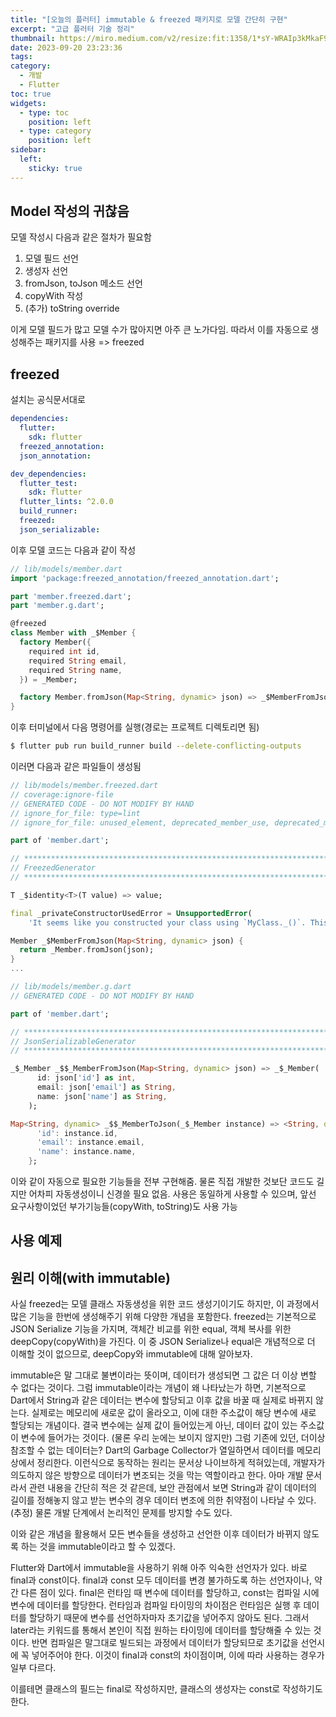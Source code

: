 ```yaml
---
title: "[오늘의 플러터] immutable & freezed 패키지로 모델 간단히 구현"
excerpt: "고급 플러터 기술 정리"
thumbnail: https://miro.medium.com/v2/resize:fit:1358/1*sY-WRAIp3kMkaF9qAucIEg.png
date: 2023-09-20 23:23:36
tags:
category:
  - 개발
  - Flutter
toc: true
widgets:
  - type: toc
    position: left
  - type: category
    position: left
sidebar:
  left:
    sticky: true
---
```


## Model 작성의 귀찮음

모델 작성시 다음과 같은 절차가 필요함
1. 모델 필드 선언
2. 생성자 선언
3. fromJson, toJson 메소드 선언
4. copyWith 작성
5. (추가) toString override

이게 모델 필드가 많고 모델 수가 많아지면 아주 큰 노가다임.
따라서 이를 자동으로 생성해주는 패키지를 사용 => freezed

## freezed

설치는 공식문서대로

```yaml
dependencies:
  flutter:
    sdk: flutter
  freezed_annotation:
  json_annotation:

dev_dependencies:
  flutter_test:
    sdk: flutter
  flutter_lints: ^2.0.0
  build_runner:
  freezed:
  json_serializable:
```

이후 모델 코드는 다음과 같이 작성

```dart
// lib/models/member.dart
import 'package:freezed_annotation/freezed_annotation.dart';

part 'member.freezed.dart';
part 'member.g.dart';

@freezed
class Member with _$Member {
  factory Member({
    required int id,
    required String email,
    required String name,
  }) = _Member;

  factory Member.fromJson(Map<String, dynamic> json) => _$MemberFromJson(json);
}
```

이후 터미널에서 다음 명령어를 실행(경로는 프로젝트 디렉토리면 됨)

```bash
$ flutter pub run build_runner build --delete-conflicting-outputs
```

이러면 다음과 같은 파일들이 생성됨

```dart
// lib/models/member.freezed.dart
// coverage:ignore-file
// GENERATED CODE - DO NOT MODIFY BY HAND
// ignore_for_file: type=lint
// ignore_for_file: unused_element, deprecated_member_use, deprecated_member_use_from_same_package, use_function_type_syntax_for_parameters, unnecessary_const, avoid_init_to_null, invalid_override_different_default_values_named, prefer_expression_function_bodies, annotate_overrides, invalid_annotation_target, unnecessary_question_mark

part of 'member.dart';

// **************************************************************************
// FreezedGenerator
// **************************************************************************

T _$identity<T>(T value) => value;

final _privateConstructorUsedError = UnsupportedError(
    'It seems like you constructed your class using `MyClass._()`. This constructor is only meant to be used by freezed and you are not supposed to need it nor use it.\nPlease check the documentation here for more information: https://github.com/rrousselGit/freezed#custom-getters-and-methods');

Member _$MemberFromJson(Map<String, dynamic> json) {
  return _Member.fromJson(json);
}
...
```

```dart
// lib/models/member.g.dart
// GENERATED CODE - DO NOT MODIFY BY HAND

part of 'member.dart';

// **************************************************************************
// JsonSerializableGenerator
// **************************************************************************

_$_Member _$$_MemberFromJson(Map<String, dynamic> json) => _$_Member(
      id: json['id'] as int,
      email: json['email'] as String,
      name: json['name'] as String,
    );

Map<String, dynamic> _$$_MemberToJson(_$_Member instance) => <String, dynamic>{
      'id': instance.id,
      'email': instance.email,
      'name': instance.name,
    };
```

이와 같이 자동으로 필요한 기능들을 전부 구현해줌.
물론 직접 개발한 것보단 코드도 길지만 어차피 자동생성이니 신경쓸 필요 없음.
사용은 동일하게 사용할 수 있으며, 앞선 요구사항이었던 부가기능들(copyWith, toString)도 사용 가능

## 사용 예제

## 원리 이해(with immutable)

사실 freezed는 모델 클래스 자동생성을 위한 코드 생성기이기도 하지만, 이 과정에서 많은 기능을 한번에 생성해주기 위해 다양한 개념을 포함한다.
freezed는 기본적으로 JSON Serialize 기능을 가지며, 객체간 비교를 위한 equal, 객체 복사를 위한 deepCopy(copyWith)을 가진다.
이 중 JSON Serialize나 equal은 개념적으로 더 이해할 것이 없으므로, deepCopy와 immutable에 대해 알아보자.

immutable은 말 그대로 불변이라는 뜻이며, 데이터가 생성되면 그 값은 더 이상 변할 수 없다는 것이다.
그럼 immutable이라는 개념이 왜 나타났는가 하면, 기본적으로 Dart에서 String과 같은 데이터는 변수에 할당되고 이후 값을 바꿀 때 실제로 바뀌지 않는다.
실제로는 메모리에 새로운 값이 올라오고, 이에 대한 주소값이 해당 변수에 새로 할당되는 개념이다.
결국 변수에는 실제 값이 들어있는게 아닌, 데이터 값이 있는 주소값이 변수에 들어가는 것이다. (물론 우리 눈에는 보이지 않지만)
그럼 기존에 있던, 더이상 참조할 수 없는 데이터는? Dart의 Garbage Collector가 열일하면서 데이터를 메모리 상에서 정리한다.
이런식으로 동작하는 원리는 문서상 나이브하게 적혀있는데, 개발자가 의도하지 않은 방향으로 데이터가 변조되는 것을 막는 역할이라고 한다.
아마 개발 문서라서 관련 내용을 간단히 적은 것 같은데, 보안 관점에서 보면 String과 같이 데이터의 길이를 정해놓지 않고 받는 변수의 경우 데이터 변조에 의한 취약점이 나타날 수 있다. (추정) 
물론 개발 단계에서 논리적인 문제를 방지할 수도 있다.

이와 같은 개념을 활용해서 모든 변수들을 생성하고 선언한 이후 데이터가 바뀌지 않도록 하는 것을 immutable이라고 할 수 있겠다.

Flutter와 Dart에서 immutable을 사용하기 위해 아주 익숙한 선언자가 있다. 바로 final과 const이다.
final과 const 모두 데이터를 변경 불가하도록 하는 선언자이나, 약간 다른 점이 있다.
final은 런타임 때 변수에 데이터를 할당하고, const는 컴파일 시에 변수에 데이터를 할당한다.
런타임과 컴파일 타이밍의 차이점은 런타임은 실행 후 데이터를 할당하기 때문에 변수를 선언하자마자 초기값을 넣어주지 않아도 된다.
그래서 later라는 키워드를 통해서 본인이 직접 원하는 타이밍에 데이터를 할당해줄 수 있는 것이다.
반면 컴파일은 말그대로 빌드되는 과정에서 데이터가 할당되므로 초기값을 선언시에 꼭 넣어주어야 한다.
이것이 final과 const의 차이점이며, 이에 따라 사용하는 경우가 일부 다르다.

이를테면 클래스의 필드는 final로 작성하지만, 클래스의 생성자는 const로 작성하기도 한다.


